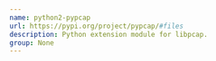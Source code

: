 ```yaml
---
name: python2-pypcap
url: https://pypi.org/project/pypcap/#files
description: Python extension module for libpcap.
group: None
---
```

